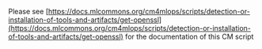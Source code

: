 Please see [https://docs.mlcommons.org/cm4mlops/scripts/detection-or-installation-of-tools-and-artifacts/get-openssl](https://docs.mlcommons.org/cm4mlops/scripts/detection-or-installation-of-tools-and-artifacts/get-openssl) for the documentation of this CM script
